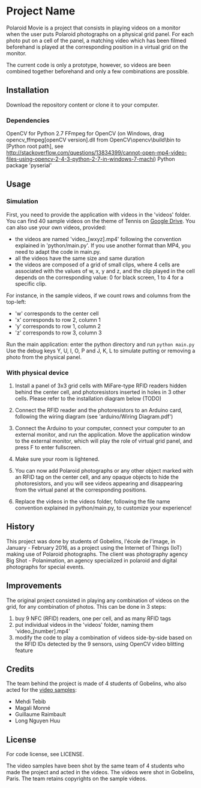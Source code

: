 # Project Name

Polaroid Movie is a project that consists in playing videos on a monitor
when the user puts Polaroid photographs on a physical grid panel. For each photo
put on a cell of the panel, a matching video which has been filmed beforehand
is played at the corresponding position in a virtual grid on the monitor.

The current code is only a prototype, however, so videos are been combined together beforehand
and only a few combinations are possible.

## Installation

Download the repository content or clone it to your computer.

### Dependencies

OpenCV for Python 2.7
FFmpeg for OpenCV
(on Windows, drag opencv_ffmpeg[openCV version].dll from OpenCV\opencv\build\bin to [Python root path],
see http://stackoverflow.com/questions/13834399/cannot-open-mp4-video-files-using-opencv-2-4-3-python-2-7-in-windows-7-machi)
Python package 'pyserial'

## Usage

### Simulation

First, you need to provide the application with videos in the 'videos' folder. You can find 40 sample videos on the theme of Tennis on [Google Drive](https://drive.google.com/open?id=0B0XMEiZjJ0njNmc2eFdJQm1hRzg). You can also use your own videos, provided:

* the videos are named 'video_[wxyz].mp4' following the convention explained in 'python/main.py'.
If you use another format than MP4, you need to adapt the code in main.py.
* all the videos have the same size and same duration
* the videos are composed of a grid of small clips, where 4 cells are associated with the values of w, x, y and z, and the clip played in the cell depends on the corresponding value: 0 for black screen, 1 to 4 for a specific clip.

For instance, in the sample videos, if we count rows and columns from the top-left:
* 'w' corresponds to the center cell
* 'x' corresponds to row 2, column 1
* 'y' corresponds to row 1, column 2
* 'z' corresponds to row 3, column 3

Run the main application: enter the python directory and run `python main.py`
Use the debug keys Y, U, I, O, P and J, K, L to simulate putting or removing a photo from
the physical panel.

### With physical device

1. Install a panel of 3x3 grid cells with MiFare-type RFID readers hidden behind the center cell,
and photoresistors inserted in holes in 3 other cells. Please refer to the installation diagram below (TODO)

2. Connect the RFID reader and the photoresistors to an Arduino card, following the wiring diagram (see 'arduino/Wiring Diagram.pdf')

3. Connect the Arduino to your computer, connect your computer to an external monitor, and run the application. Move the application window to the external monitor, which will play the role of virtual grid panel, and press F to enter fullscreen.

4. Make sure your room is lightened.

5. You can now add Polaroid photographs or any other object marked with an RFID tag on the center cell, and any opaque objects to hide the photoresistors, and you will see videos appearing and disappearing from the virtual panel at the corresponding positions.

6. Replace the videos in the videos folder, following the file name convention explained in python/main.py, to customize your experience!

## History

This project was done by students of Gobelins, l'école de l'image, in January - February 2016, as a project using the Internet of Things (IoT) making use of Polaroid photographs.
The client was photography agency Big Shot - Polanimation, an agency specialized in polaroid and digital photographs for special events.

## Improvements

The original project consisted in playing any combination of videos on the grid, for any combination of photos.
This can be done in 3 steps:

1. buy 9 NFC (RFID) readers, one per cell, and as many RFID tags
2. put individual videos in the 'videos' folder, naming them 'video_[number].mp4'
3. modify the code to play a combination of videos side-by-side based on the RFID IDs detected by the 9 sensors, using OpenCV video blitting feature

## Credits

The team behind the project is made of 4 students of Gobelins, who also acted for the [video samples](https://drive.google.com/open?id=0B0XMEiZjJ0njNmc2eFdJQm1hRzg):

* Mehdi Tebib
* Magali Monné
* Guillaume Raimbault
* Long Nguyen Huu

## License

For code license, see LICENSE.

The video samples have been shot by the same team of 4 students who made the project and acted in the videos.
The videos were shot in Gobelins, Paris. The team retains copyrights on the sample videos.
